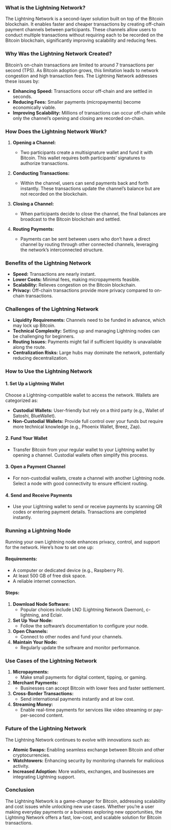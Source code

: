 ### **What is the Lightning Network?**

The Lightning Network is a second-layer solution built on top of the Bitcoin blockchain. It enables faster and cheaper transactions by creating off-chain payment channels between participants. These channels allow users to conduct multiple transactions without requiring each to be recorded on the Bitcoin blockchain, significantly improving scalability and reducing fees.

### **Why Was the Lightning Network Created?**

Bitcoin’s on-chain transactions are limited to around 7 transactions per second (TPS). As Bitcoin adoption grows, this limitation leads to network congestion and high transaction fees. The Lightning Network addresses these issues by:

- **Enhancing Speed:** Transactions occur off-chain and are settled in seconds.
- **Reducing Fees:** Smaller payments (micropayments) become economically viable.
- **Improving Scalability:** Millions of transactions can occur off-chain while only the channel’s opening and closing are recorded on-chain.

### **How Does the Lightning Network Work?**

1. **Opening a Channel:**

   - Two participants create a multisignature wallet and fund it with Bitcoin. This wallet requires both participants’ signatures to authorize transactions.

2. **Conducting Transactions:**

   - Within the channel, users can send payments back and forth instantly. These transactions update the channel’s balance but are not recorded on the blockchain.

3. **Closing a Channel:**

   - When participants decide to close the channel, the final balances are broadcast to the Bitcoin blockchain and settled.

4. **Routing Payments:**

   - Payments can be sent between users who don’t have a direct channel by routing through other connected channels, leveraging the network’s interconnected structure.

### **Benefits of the Lightning Network**

- **Speed:** Transactions are nearly instant.
- **Lower Costs:** Minimal fees, making micropayments feasible.
- **Scalability:** Relieves congestion on the Bitcoin blockchain.
- **Privacy:** Off-chain transactions provide more privacy compared to on-chain transactions.

### **Challenges of the Lightning Network**

- **Liquidity Requirements:** Channels need to be funded in advance, which may lock up Bitcoin.
- **Technical Complexity:** Setting up and managing Lightning nodes can be challenging for beginners.
- **Routing Issues:** Payments might fail if sufficient liquidity is unavailable along the route.
- **Centralization Risks:** Large hubs may dominate the network, potentially reducing decentralization.

### **How to Use the Lightning Network**

#### 1. **Set Up a Lightning Wallet**

Choose a Lightning-compatible wallet to access the network. Wallets are categorized as:

- **Custodial Wallets:** User-friendly but rely on a third party (e.g., Wallet of Satoshi, BlueWallet).
- **Non-Custodial Wallets:** Provide full control over your funds but require more technical knowledge (e.g., Phoenix Wallet, Breez, Zap).

#### 2. **Fund Your Wallet**

- Transfer Bitcoin from your regular wallet to your Lightning wallet by opening a channel. Custodial wallets often simplify this process.

#### 3. **Open a Payment Channel**

- For non-custodial wallets, create a channel with another Lightning node. Select a node with good connectivity to ensure efficient routing.

#### 4. **Send and Receive Payments**

- Use your Lightning wallet to send or receive payments by scanning QR codes or entering payment details. Transactions are completed instantly.

### **Running a Lightning Node**

Running your own Lightning node enhances privacy, control, and support for the network. Here’s how to set one up:

#### Requirements:

- A computer or dedicated device (e.g., Raspberry Pi).
- At least 500 GB of free disk space.
- A reliable internet connection.

#### Steps:

1. **Download Node Software:**
   - Popular choices include LND (Lightning Network Daemon), c-lightning, and Eclair.
2. **Set Up Your Node:**
   - Follow the software’s documentation to configure your node.
3. **Open Channels:**
   - Connect to other nodes and fund your channels.
4. **Maintain Your Node:**
   - Regularly update the software and monitor performance.

### **Use Cases of the Lightning Network**

1. **Micropayments:**
   - Make small payments for digital content, tipping, or gaming.
2. **Merchant Payments:**
   - Businesses can accept Bitcoin with lower fees and faster settlement.
3. **Cross-Border Transactions:**
   - Send international payments instantly and at low cost.
4. **Streaming Money:**
   - Enable real-time payments for services like video streaming or pay-per-second content.

### **Future of the Lightning Network**

The Lightning Network continues to evolve with innovations such as:

- **Atomic Swaps:** Enabling seamless exchange between Bitcoin and other cryptocurrencies.
- **Watchtowers:** Enhancing security by monitoring channels for malicious activity.
- **Increased Adoption:** More wallets, exchanges, and businesses are integrating Lightning support.

### **Conclusion**

The Lightning Network is a game-changer for Bitcoin, addressing scalability and cost issues while unlocking new use cases. Whether you’re a user making everyday payments or a business exploring new opportunities, the Lightning Network offers a fast, low-cost, and scalable solution for Bitcoin transactions.

